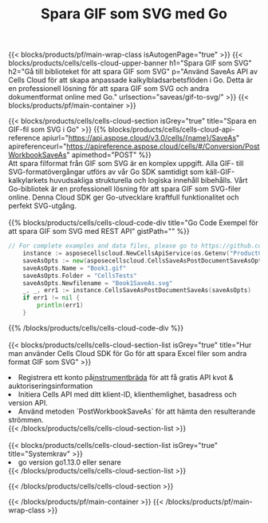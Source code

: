 ﻿---
title:  Spara GIF som SVG med Go
description:  Använder Aspose.Cells Cloud SDK för Go för att spara fil i GIF-format som fil i SVG-format.
---
{{< blocks/products/pf/main-wrap-class isAutogenPage="true" >}}
{{< blocks/products/cells/cells-cloud-upper-banner h1="Spara GIF som SVG" h2="Gå till biblioteket för att spara GIF som SVG" p="Använd SaveAs API av Cells Cloud för att skapa anpassade kalkylbladsarbetsflöden i Go. Detta är en professionell lösning för att spara GIF som SVG och andra dokumentformat online med Go." urlsection="saveas/gif-to-svg/" >}}
{{< blocks/products/pf/main-container >}}

{{< blocks/products/cells/cells-cloud-section isGrey="true" title="Spara en GIF-fil som SVG i Go" >}}
{{% blocks/products/cells/cells-cloud-api-reference apiurl="https://api.aspose.cloud/v3.0/cells/{name}/SaveAs" apireferenceurl="https://apireference.aspose.cloud/cells/#/Conversion/PostWorkbookSaveAs" apimethod="POST" %}}
<br/>
Att spara filformat från GIF som SVG är en komplex uppgift. Alla GIF- till SVG-formatövergångar utförs av vår Go SDK samtidigt som käll-GIF-kalkylarkets huvudsakliga strukturella och logiska innehåll bibehålls. Vårt Go-bibliotek är en professionell lösning för att spara GIF som SVG-filer online. Denna Cloud SDK ger Go-utvecklare kraftfull funktionalitet och perfekt SVG-utgång.
<br/>
<br/>
{{% blocks/products/cells/cells-cloud-code-div title="Go Code Exempel för att spara GIF som SVG med REST API" gistPath="" %}}
  
```go
// For complete examples and data files, please go to https://github.com/aspose-cells-cloud/aspose-cells-cloud-go/
    instance := asposecellscloud.NewCellsApiService(os.Getenv("ProductClientId"), os.Getenv("ProductClientSecret"))
    saveAsOpts := new(asposecellscloud.CellsSaveAsPostDocumentSaveAsOpts)
    saveAsOpts.Name = "Book1.gif"
    saveAsOpts.Folder = "CellsTests"
    saveAsOpts.Newfilename = "Book1SaveAs.svg"
    _, _, err1 := instance.CellsSaveAsPostDocumentSaveAs(saveAsOpts)
    if err1 != nil {
	    println(err1)
    }
```
  
{{% /blocks/products/cells/cells-cloud-code-div %}}
<br/>
<br/>
{{< blocks/products/cells/cells-cloud-section-list isGrey="true" title="Hur man använder Cells Cloud SDK för Go för att spara Excel filer som andra format GIF som SVG" >}}
<li> Registrera ett konto på<a href="https://dashboard.aspose.cloud/">instrumentbräda</a> för att få gratis API kvot & auktoriseringsinformation</li>
<li>Initiera Cells API med ditt klient-ID, klienthemlighet, basadress och version API.</li>
<li>Använd metoden `PostWorkbookSaveAs` för att hämta den resulterande strömmen.</li>
{{< /blocks/products/cells/cells-cloud-section-list >}}
<br/>
<br/>
{{< blocks/products/cells/cells-cloud-section-list isGrey="true" title="Systemkrav" >}}
<li>go version go1.13.0 eller senare</li>
{{< /blocks/products/cells/cells-cloud-section-list >}}

{{< /blocks/products/cells/cells-cloud-section >}}

{{< /blocks/products/pf/main-container >}}
{{< /blocks/products/pf/main-wrap-class >}}
